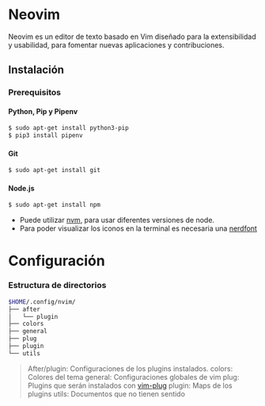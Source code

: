 # Neovim

Neovim es un editor de texto basado en Vim diseñado para la extensibilidad y usabilidad,
para fomentar nuevas aplicaciones y contribuciones.

## Instalación

### Prerequisitos

#### Python, Pip y Pipenv

```bash
$ sudo apt-get install python3-pip
$ pip3 install pipenv
```

#### Git

```bash
$ sudo apt-get install git
```

#### Node.js

```bash
$ sudo apt-get install npm
```

- Puede utilizar [nvm](https://github.com/nvm-sh/nvm), para usar diferentes versiones de node.
- Para poder visualizar los iconos en la terminal es necesaria una [nerdfont](https://www.nerdfonts.com/font-downloads)

# Configuración

### Estructura de directorios

```bash
$HOME/.config/nvim/
├── after
│   └── plugin
├── colors
├── general
├── plug
├── plugin
└── utils
```

> After/plugin: Configuraciones de los plugins instalados.
> colors: Colores del tema
> general: Configuraciones globales de vim
> plug: Plugins que serán instalados con [vim-plug](https://github.com/junegunn/vim-plug)
> plugin: Maps de los plugins
> utils: Documentos que no tienen sentido
